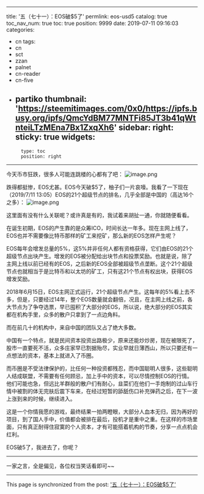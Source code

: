 
---
title: '五（七十一）：EOS破$5了'
permlink: eos-usd5
catalog: true
toc_nav_num: true
toc: true
position: 9999
date: 2019-07-11 09:16:03
categories:
- cn
tags:
- cn
- sct
- zzan
- palnet
- cn-reader
- cn-five
- partiko
thumbnail: 'https://steemitimages.com/0x0/https://ipfs.busy.org/ipfs/QmcYdBM77MNTFi85JT3b41qWtnteiLTzMEna7Bx1ZxqXh6'
sidebar:
    right:
        sticky: true
widgets:
    -
        type: toc
        position: right
---


今天币市狂跌，很多人可能连跳楼的心都有了吧：
![image.png](https://steemitimages.com/0x0/https://ipfs.busy.org/ipfs/QmcYdBM77MNTFi85JT3b41qWtnteiLTzMEna7Bx1ZxqXh6)

跌得都挺惨，EOS尤甚。EOS今天破$5了，柚子们一片哀嚎。我看了一下现在（2019/7/11 13:05）EOS的21个超级节点的排名，几乎全部是中国的（高达16个之多）：
![image.png](https://steemitimages.com/0x0/https://ipfs.busy.org/ipfs/QmYtuUEfwmLMpeuHrr7gxN9HHtfDCuWaxt46U7NayFFicu)

这里面有没有什么关联呢？或许真是有的，我试着来胡扯一通，你就随便看看。

在诞生初期，EOS的产生靠的是众筹ICO，时间长达一年多。现在主网上线了，EOS也并不需要像比特币那样的矿工来挖矿，那么新的EOS怎样产生呢？

EOS每年会增发总量的5%，这5%并非任何人都有资格获得，它们由EOS的21个超级节点出块产生。增发的EOS被分配给出块节点和投票奖励。也就是说，除了主网上线以前已经有的EOS，之后新的EOS全部被超级节点垄断。这个21个超级节点也就相当于是比特币和以太坊的矿工，只有这21个节点有权出块，获得EOS增发奖励。

2018年6月15日，EOS主网正式运行，21个超级节点产生。这每年的5%看上去不多，但是，只要经过14年，整个EOS数量就会翻倍，况且，在主网上线之前，各大节点为了争夺选票，早已囤积了大部分的EOS，所以说，绝大部分的EOS其实都在机构手里，众多的散户只拿到了一点边角料。

而在前几十的机构中，来自中国的团队又占了绝大多数。

中国有一个特点，就是民间资本投资出路极少，原来还能炒炒房，现在被限死了，股市一直要死不活，众多庄家早已割据殆尽，实业早就日薄西山，所以只要还有一点想法的资本，基本上就进入了币圈。

而币圈是不受法律保护的，比任何一种投资都残忍，而中国聪明人很多，这些聪明人结成联盟，不需要有任何顾忌，加上手中的资本，可以尽情控制EOS的行情。他们可能也急，但远比羊群般的散户们有耐心，韭菜们在他们一手炮制的过山车行情中被割的体无完肤后震下车来，在经过短暂的舔舐伤口补充弹药之后，在下一波上涨到来的时候，继续进入。

这是一个你情我愿的游戏，最终结果一拍两瞪眼，大部分人血本无归，因为再好的项目，到了国人手中，价值都会被排在最后，投机才是重中之重。在这样的市场里面，只有真正耐得住寂寞的个人资本，才有可能搭着机构的节奏，分享一点点机会红利。

EOS破5了，我进去了，你呢？

---

一家之言，全是偏见，各位权当笑话看即可~~

- - -

This page is synchronized from the post: ['五（七十一）：EOS破$5了'](https://steemit.com/@julian2013/eos-usd5)
